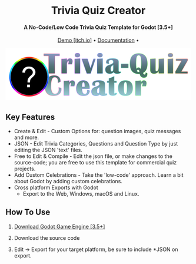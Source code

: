 
<h1 align="center">
  <br>
  <a href="" width="200"></a>
  <br>
  Trivia Quiz Creator
  <br>
</h1>

<h4 align="center">A No-Code/Low Code Trivia Quiz Template for Godot [3.5+]</h4>


<p align="center">
  <a href="https://tools-and-projects.itch.io/trivia-quiz-creator">Demo [itch.io]</a> •
  <a href="https://rustyraygun.github.io/trivia_quiz_creator/">Documentation</a> •

</p>

![screenshot](https://raw.githubusercontent.com/rustyraygun/trivia_quiz_creator/main/trivia_quiz_logo.png)

## Key Features

* Create & Edit - Custom Options for: question images, quiz messages and more. 
* JSON - Edit Trivia Categories, Questions and Question Type by just editing the JSON 'text' files. 
* Free to Edit & Compile - Edit the json file, or make changes to the source-code; you are free to use this template for commercial quiz projects.   
* Add Custom Celebrations - Take the 'low-code' approach. Learn a bit about Godot by adding custom celebrations. 
* Cross platform Exports with Godot
  - Export to the Web, Windows, macOS and Linux.

## How To Use

1. <a href="godotengine.org/">Download Godot Game Engine [3.5+]</a>

2. Download the source code

3. Edit -> Export for your target platform, be sure to include *JSON on export. 

